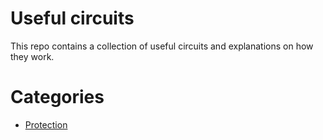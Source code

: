 # Useful circuits
This repo contains a collection of useful circuits and explanations on
how they work.

# Categories
* [Protection](protection/)

